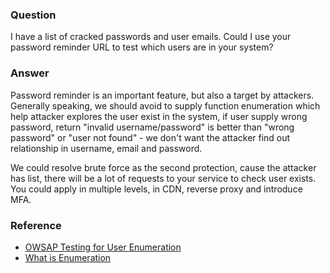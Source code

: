 ### Question

I have a list of cracked passwords and user emails. Could I use your password reminder URL to test which users are in your system?

### Answer

Password reminder is an important feature, but also a target by attackers. Generally speaking, we should avoid to supply function enumeration which help attacker explores the user exist in the system, if user supply wrong password, return "invalid username/password" is better than "wrong password" or "user not found" - we don't want the attacker find out relationship in username, email and password.

We could resolve brute force as the second protection, cause the attacker has list, there will be a lot of requests to your service to check user exists.  You could apply in multiple levels, in CDN, reverse proxy and introduce MFA.

### Reference

- [OWSAP Testing for User Enumeration](https://www.owasp.org/index.php/Testing_for_User_Enumeration_and_Guessable_User_Account_(OWASP-AT-002))
- [What is Enumeration](https://resources.infosecinstitute.com/what-is-enumeration/)
